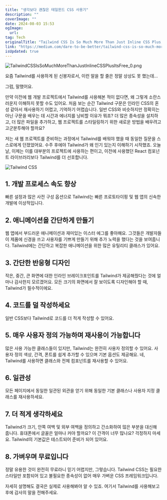 ```yaml
---
title: "생각보다 괜찮은 테일윈드 CSS 사용기"
description: ""
coverImage: ""
date: 2024-08-03 15:53
ogImage: 
  url: 
tag: Tech
originalTitle: "Tailwind CSS Is So Much More Than Just Inline CSS Plus, Its Free"
link: "https://medium.com/dare-to-be-better/tailwind-css-is-so-much-more-than-just-inline-css-plus-its-free-cd70d8347d2c"
isUpdated: true
---
```






![TailwindCSSIsSoMuchMoreThanJustInlineCSSPlusItsFree_0.png](/assets/img/TailwindCSSIsSoMuchMoreThanJustInlineCSSPlusItsFree_0.png)

요즘 Tailwind를 사용하게 된 신봉자로서, 이런 말을 할 줄은 정말 상상도 못 했는데...

그럼, 말했어요.

만약 이전에 웹 개발 프로젝트에서 Tailwind를 사용해본 적이 없다면, 왜 그렇게 소란스러운지 이해하지 못할 수도 있어요. 처음 보는 순간 Tailwind 구문은 인라인 CSS의 혼성 같아서 재사용하기 어렵고, 기억하기 어렵습니다. 일반 CSS와 비슷하지만 정확히는 아닌 구문을 배우는 데 시간과 에너지를 낭비할 이유가 뭐죠? 더 많은 종속성을 설치하고, 더 많은 파일을 추가하고, 웹 프로젝트를 스타일링하기 위한 새로운 방법을 배우려고 고군분투해야 할까요?

<div class="content-ad"></div>

저는 새 웹 프로젝트를 준비하는 과정에서 Tailwind를 배워야 했을 때 동일한 질문을 스스로에게 던졌었어요. 수주 후에야 Tailwind가 왜 인기 있는지 이해하기 시작했죠. 오늘날, 이제는 이를 대부분의 프로젝트에 사용하는 편이고, 이전에 사용했던 React 컴포넌트 라이브러리보다 Tailwind를 더 선호합니다.

![Tailwind CSS](/assets/img/TailwindCSSIsSoMuchMoreThanJustInlineCSSPlusItsFree_1.png)

## 1. 개발 프로세스 속도 향상

빠른 설정과 많은 사전 구성 옵션으로 Tailwind는 빠른 프로토타이핑 및 웹 앱의 신속한 개발에 이상적입니다.

<div class="content-ad"></div>

## 2. 애니메이션을 간단하게 만들기

웹 앱에서 부드러운 애니메이션과 재미있는 이스터 에그를 좋아해요. 그것들은 개발자들이 제품에 신경을 쓰고 사용자를 기쁘게 만들기 위해 추가 노력을 했다는 것을 보여줍니다. Tailwind에는 간단하고 복잡한 애니메이션을 위한 많은 유틸리티 클래스가 있어요.

## 3. 간단한 반응형 디자인

작은, 중간, 큰 화면에 대한 인라인 브레이크포인트를 Tailwind가 제공해줬다는 것에 얼마나 감사한지 모르겠어요. 모든 크기의 화면에서 잘 보이도록 디자인해야 할 때, Tailwind가 필수적이에요.

<div class="content-ad"></div>

## 4. 코드를 덜 작성하세요

일반 CSS보다 Tailwind로 코드를 더 적게 작성할 수 있어요.

## 5. 매우 사용자 정의 가능하며 재사용이 가능합니다

많은 사용 가능한 클래스들이 있지만, Tailwind는 완전히 사용자 정의할 수 있어요. 사용자 정의 색상, 간격, 폰트를 쉽게 추가할 수 있으며 기본 옵션도 제공해요. 네, Tailwind를 사용하면 클래스와 전체 컴포넌트를 재사용할 수 있어요.

<div class="content-ad"></div>

## 6. 일관성

모든 페이지에서 동일한 일관된 외관을 얻기 위해 동일한 기본 클래스나 사용자 지정 클래스를 재사용하세요.

## 7. 더 적게 생각하세요

Tailwind가 크기, 안쪽 여백 및 외부 여백을 정의하고 간소화하여 많은 부분을 대신해 줍니다. 휴대폰에서 글꼴은 얼마나 커야 할까요? 이 간격이 너무 많나요? 걱정하지 마세요. Tailwind의 기본값은 테스트되어 준비가 되어 있어요.

<div class="content-ad"></div>

## 8. 가벼우며 무료입니다

정말 유용한 것이 완전히 무료라니 믿기 어렵지만, 그렇습니다. Tailwind CSS는 필요한 스타일만 포함되어 있고 불필요한 종속성이 없어 매우 가벼운 CSS 프레임워크입니다.

자세히 설명해도 결국은 실제로 사용해봐야 알 수 있죠. 여기서 Tailwind를 사용해보고 후에 감사의 말을 전해주세요.

